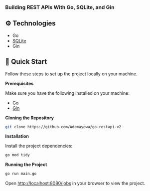 <div>
 <br />
   <h3>Building REST APIs With Go, SQLite, and Gin</h3>
</div>

## <a name="tech-stack">⚙️ Technologies</a>

- Go
- [SQLite](https://github.com/glebarez/go-sqlite)
- Gin

## <a name="quick-start">🤸 Quick Start</a>

Follow these steps to set up the project locally on your machine.

**Prerequisites**

Make sure you have the following installed on your machine:

- [Go](https://go.dev/doc/install)
- [Gin](https://gin-gonic.com/docs/quickstart/)

**Cloning the Repository**

```bash
git clone https://github.com/Ademayowa/go-restapi-v2
```

**Installation**

Install the project dependencies:

```bash
go mod tidy
```

**Running the Project**

```bash
go run main.go
```

Open [http://localhost:8080/jobs](http://localhost:8080/jobs) in your browser to view the project.
